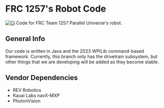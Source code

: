 # FRC 1257's Robot Code
[![CI](https://github.com/FRC1257/2023-Robot/actions/workflows/main.yml/badge.svg?branch=master)](https://github.com/FRC1257/2023-Robot/actions/workflows/main.yml)
Code for FRC Team 1257 Parallel Universe's robot.

## General Info

Our code is written in Java and the 2023 WPILib command-based framework.
Currently, this branch only has the drivetrain subsystem, but other things that we are developing will be added as they become stable.

## Vendor Dependencies

- REV Robotics
- Kauai Labs navX-MXP
- PhotonVision

